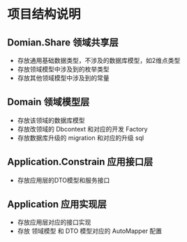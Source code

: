# 项目结构说明

## Domian.Share 领域共享层
- 存放通用基础数据类型，不涉及的数据库模型，如2维点类型
- 存放领域模型中涉及到的枚举类型
- 存放其他领域模型中涉及到的常量

## Domain 领域模型层
- 存放该领域的数据库模型
- 存放改领域的 Dbcontext 和对应的开发 Factory
- 存放数据库升级的 migration 和对应的升级 sql

## Application.Constrain 应用接口层
- 存放应用层的DTO模型和服务接口

## Application 应用实现层
- 存放应用层对应的接口实现
- 存放 领域模型 和 DTO 模型对应的 AutoMapper 配置